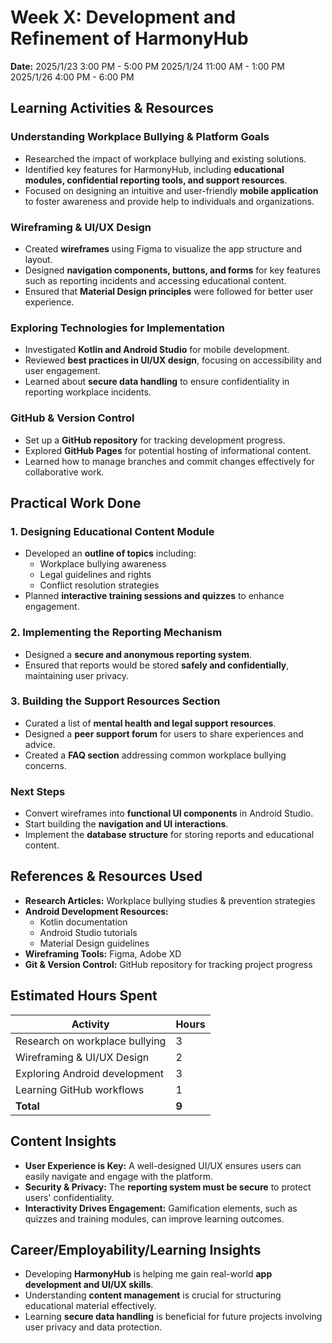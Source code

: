 # Week X: Development and Refinement of HarmonyHub

**Date:**
2025/1/23 3:00 PM - 5:00 PM
2025/1/24 11:00 AM - 1:00 PM
2025/1/26 4:00 PM - 6:00 PM


## Learning Activities & Resources  

### Understanding Workplace Bullying & Platform Goals  
- Researched the impact of workplace bullying and existing solutions.  
- Identified key features for HarmonyHub, including **educational modules, confidential reporting tools, and support resources**.  
- Focused on designing an intuitive and user-friendly **mobile application** to foster awareness and provide help to individuals and organizations.  

### Wireframing & UI/UX Design  
- Created **wireframes** using Figma to visualize the app structure and layout.  
- Designed **navigation components, buttons, and forms** for key features such as reporting incidents and accessing educational content.  
- Ensured that **Material Design principles** were followed for better user experience.  

### Exploring Technologies for Implementation  
- Investigated **Kotlin and Android Studio** for mobile development.  
- Reviewed **best practices in UI/UX design**, focusing on accessibility and user engagement.  
- Learned about **secure data handling** to ensure confidentiality in reporting workplace incidents.  

### GitHub & Version Control  
- Set up a **GitHub repository** for tracking development progress.  
- Explored **GitHub Pages** for potential hosting of informational content.  
- Learned how to manage branches and commit changes effectively for collaborative work.  


## Practical Work Done  

### 1. Designing Educational Content Module
- Developed an **outline of topics** including:  
  - Workplace bullying awareness  
  - Legal guidelines and rights  
  - Conflict resolution strategies  
- Planned **interactive training sessions and quizzes** to enhance engagement.  

### 2. Implementing the Reporting Mechanism
- Designed a **secure and anonymous reporting system**.  
- Ensured that reports would be stored **safely and confidentially**, maintaining user privacy.  

### 3. Building the Support Resources Section
- Curated a list of **mental health and legal support resources**.  
- Designed a **peer support forum** for users to share experiences and advice.  
- Created a **FAQ section** addressing common workplace bullying concerns.  

### Next Steps
- Convert wireframes into **functional UI components** in Android Studio.  
- Start building the **navigation and UI interactions**.  
- Implement the **database structure** for storing reports and educational content.  


## References & Resources Used  
- **Research Articles:** Workplace bullying studies & prevention strategies  
- **Android Development Resources:**  
  - Kotlin documentation  
  - Android Studio tutorials  
  - Material Design guidelines  
- **Wireframing Tools:** Figma, Adobe XD  
- **Git & Version Control:** GitHub repository for tracking project progress  


## Estimated Hours Spent
| Activity                      | Hours |
|--------------------------------|-------|
| Research on workplace bullying | 3     |
| Wireframing & UI/UX Design     | 2     |
| Exploring Android development  | 3     |
| Learning GitHub workflows      | 1     |
| **Total**                      | **9** |


## Content Insights  
- **User Experience is Key:** A well-designed UI/UX ensures users can easily navigate and engage with the platform.  
- **Security & Privacy:** The **reporting system must be secure** to protect users' confidentiality.  
- **Interactivity Drives Engagement:** Gamification elements, such as quizzes and training modules, can improve learning outcomes.  


## Career/Employability/Learning Insights  
- Developing **HarmonyHub** is helping me gain real-world **app development and UI/UX skills**.  
- Understanding **content management** is crucial for structuring educational material effectively.  
- Learning **secure data handling** is beneficial for future projects involving user privacy and data protection.  
